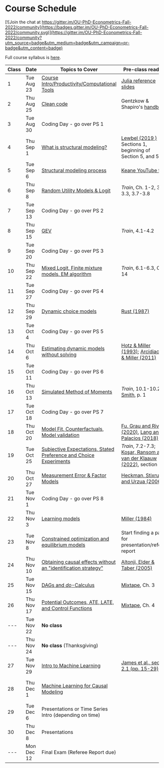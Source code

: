 # Course Schedule

[![Join the chat at https://gitter.im/OU-PhD-Econometrics-Fall-2022/community](https://badges.gitter.im/OU-PhD-Econometrics-Fall-2022/community.svg)](https://gitter.im/OU-PhD-Econometrics-Fall-2022/community?utm_source=badge&utm_medium=badge&utm_campaign=pr-badge&utm_content=badge)

Full course syllabus is [here](https://raw.githack.com/OU-PhD-Econometrics/fall-2022/master/Syllabus.pdf).

| **Class**  | **Date**  | **Topics to Cover**  | **Pre-class reading** | **Due** |
|--- |---  |--- |---  |---  |
| 1    | Tue Aug 23  | [Course Intro/Productivity/Computational Tools](https://raw.githack.com/OU-PhD-Econometrics/fall-2022/master/LectureNotes/01-Productivity/01slides.html) | [Julia reference slides](https://raw.githack.com/OU-PhD-Econometrics/fall-2022/master/LectureNotes/00-JuliaTips/00slides.html#1)  | |
| 2    | Thu Aug 25  | [Clean code](https://raw.githack.com/OU-PhD-Econometrics/fall-2022/master/LectureNotes/01a-CleanCode/01aslides.html) | Gentzkow & Shapiro's [handbook](https://web.stanford.edu/~gentzkow/research/CodeAndData.pdf) |   | 
| 3    | Tue Aug 30  | Coding Day - go over PS 1  | | [PS 1](https://github.com/OU-PhD-Econometrics/fall-2022/blob/master/ProblemSets/PS1-julia-intro/PS1.pdf) |
| 4    | Thu Sep  1  | [What is structural modeling?](https://raw.githack.com/OU-PhD-Econometrics/fall-2022/master/LectureNotes/02-IntroStructuralModels/02slides.html) | [Lewbel (2019 )](https://doi.org/10.1257/jel.20181361) Sections 1, beginning of Section 5, and 5.1  | [Reading Quiz](https://github.com/OU-PhD-Econometrics/fall-2022/blob/master/ReadingQuizzes/RQ1.md)  | 
| 5    | Tue Sep  6  | [Structural modeling process](https://raw.githack.com/OU-PhD-Econometrics/fall-2022/master/LectureNotes/03-StructuralWorkflow/03slides.html) | [Keane YouTube talk](https://www.youtube.com/watch?v=0hazaPBAYWE) |   |
| 6    | Thu Sep  8  | [Random Utility Models & Logit](https://raw.githack.com/OU-PhD-Econometrics/fall-2022/master/LectureNotes/04-StaticDiscreteChoice/04slides.html) |  _Train_,  Ch. 1-2, 3.1-3.3, 3.7-3.8  | [Reading Quiz](https://github.com/OU-PhD-Econometrics/fall-2022/blob/master/ReadingQuizzes/RQ2.md)  |
| 7    | Tue Sep 13  | Coding Day - go over PS 2  | | [PS 2](https://github.com/OU-PhD-Econometrics/fall-2022/blob/master/ProblemSets/PS2-optimization-intro/PS2.pdf) |
| 8    | Thu Sep 15  | [GEV](https://raw.githack.com/OU-PhD-Econometrics/fall-2022/master/LectureNotes/05-GEV/05slides.html)  | _Train_, 4.1-4.2  | [Reading Quiz](https://github.com/OU-PhD-Econometrics/fall-2022/blob/master/ReadingQuizzes/RQ3.md)  |
| 9    | Tue Sep 20  | Coding Day - go over PS 3  | | [PS 3](https://github.com/OU-PhD-Econometrics/fall-2022/blob/master/ProblemSets/PS3-gev/PS3.pdf)  |
| 10   | Thu Sep 22  | [Mixed Logit, Finite mixture models, EM algorithm](https://raw.githack.com/OU-PhD-Econometrics/fall-2022/master/LectureNotes/06-Mixture/06slides.html) | _Train_, 6.1-6.3, Ch. 14  | [Reading Quiz](https://github.com/OU-PhD-Econometrics/fall-2022/blob/master/ReadingQuizzes/RQ4.md)  |
| 11   | Tue Sep 27  | Coding Day - go over PS 4  | | [PS 4](https://github.com/OU-PhD-Econometrics/fall-2022/blob/master/ProblemSets/PS4-mixture/PS4.pdf)  |
| 12   | Thu Sep 29  | [Dynamic choice models](https://raw.githack.com/OU-PhD-Econometrics/fall-2022/master/LectureNotes/07-DDC/07slides.html)  | [Rust (1987)](http://www.jstor.org/stable/1911259)  | [Reading Quiz](https://github.com/OU-PhD-Econometrics/fall-2022/blob/master/ReadingQuizzes/RQ5.md)  |
| 13   | Tue Oct  4  | Coding Day - go over PS 5  | | [PS 5](https://github.com/OU-PhD-Econometrics/fall-2022/blob/master/ProblemSets/PS5-ddc/PS5.pdf)  |
| 14   | Thu Oct  6  | [Estimating dynamic models without solving](https://raw.githack.com/OU-PhD-Econometrics/fall-2022/master/LectureNotes/08-CCP/08slides.html)  | [Hotz & Miller (1993)](https://doi.org/10.2307/2298122); [Arcidiacono & Miller (2011)](https://doi.org/10.3982/ECTA7743)  | [Reading Quiz](https://github.com/OU-PhD-Econometrics/fall-2022/blob/master/ReadingQuizzes/RQ6.md)  |
| 15   | Tue Oct 11  | Coding Day - go over PS 6  | | [PS 6](https://github.com/OU-PhD-Econometrics/fall-2022/blob/master/ProblemSets/PS6-ccp/PS6.pdf)  |
| 16   | Thu Oct 13  | [Simulated Method of Moments](https://raw.githack.com/OU-PhD-Econometrics/fall-2022/master/LectureNotes/09-SMM/09slides.html)  | _Train_, 10.1-10.2; [Smith](http://www.econ.yale.edu/smith/palgrave7.pdf), p. 1  | [Reading Quiz](https://github.com/OU-PhD-Econometrics/fall-2022/blob/master/ReadingQuizzes/RQ7.md)  |
| 17   | Tue Oct 18  | Coding Day - go over PS 7  | | [PS 7](https://github.com/OU-PhD-Econometrics/fall-2022/blob/master/ProblemSets/PS7-smm/PS7.pdf)  |
| 18   | Thu Oct 20  | [Model Fit, Counterfactuals, Model validation](https://raw.githack.com/OU-PhD-Econometrics/fall-2022/master/LectureNotes/10-Cfl/10slides.html) | [Fu, Grau and Rivera (2020)](https://www.ssc.wisc.edu/~cfu/wander.pdf), [Lang and Palacios (2018)](https://www.dropbox.com/s/r0dntxibz1qb1se/Lang%26Palacios-Teachers.pdf?dl=0) | [Reading Quiz](https://github.com/OU-PhD-Econometrics/fall-2022/blob/master/ReadingQuizzes/RQ8.md)  |
| 19   | Tue Oct 25  | [Subjective Expectations, Stated Preference and Choice Experiments](https://raw.githack.com/OU-PhD-Econometrics/fall-2022/master/LectureNotes/11-SubjExp/11slides.html)  | _Train_, 7.2-7.3; [Koşar, Ransom and van der Klaauw (2022)](https://tyleransom.github.io/research/SCE_migration.pdf), section 3.3 | [Reading Quiz](https://github.com/OU-PhD-Econometrics/fall-2022/blob/master/ReadingQuizzes/RQ9.md)  |
| 20   | Thu Oct 27  | [Measurement Error & Factor Models](https://raw.githack.com/OU-PhD-Econometrics/fall-2022/master/LectureNotes/12-Factor/12slides.html)  | [Heckman, Stixrud and Urzua (2006)](https://jenni.uchicago.edu/papers/Heckman-Stixrud-Urzua_JOLE_v24n3_2006.pdf)  | [Reading Quiz](https://github.com/OU-PhD-Econometrics/fall-2022/blob/master/ReadingQuizzes/RQ10.md)  |
| 21   | Tue Nov  1  | Coding Day - go over PS 8  | | [PS 8](https://github.com/OU-PhD-Econometrics/fall-2022/blob/master/ProblemSets/PS8-factor/PS8.pdf)  |
| 22   | Thu Nov  3  | [Learning models](https://raw.githack.com/OU-PhD-Econometrics/fall-2022/master/LectureNotes/13-Learning/13slides.html) | [Miller (1984)](https://doi.org/10.1086/261276) |  | 
| 23   | Tue Nov  8  | [Constrained optimization and equilibrium models](https://raw.githack.com/OU-PhD-Econometrics/fall-2022/master/LectureNotes/14-Opt/14slides.html) | Start finding a paper for presentation/referee report  | Take-home Midterm |
| 24   | Thu Nov 10  | [Obtaining causal effects without an "identification strategy"](https://raw.githack.com/OU-PhD-Econometrics/fall-2022/master/LectureNotes/15-RCR/15slides.html)  | [Altonji, Elder & Taber (2005)](https://doi.org/10.1086/426036) |  [Reading Quiz](https://github.com/OU-PhD-Econometrics/fall-2022/blob/master/ReadingQuizzes/RQ11.md) | 
| 25   | Tue Nov 15  | [DAGs and _do_-Calculus](https://raw.githack.com/OU-PhD-Econometrics/fall-2022/master/LectureNotes/16-DAG/16slides.html) | [Mixtape](https://mixtape.scunning.com/03-directed_acyclical_graphs), Ch. 3 | [Reading Quiz](https://github.com/OU-PhD-Econometrics/fall-2022/blob/master/ReadingQuizzes/RQ12.md) |
| 26   | Thu Nov 17  | [Potential Outcomes, ATE, LATE, and Control Functions](https://raw.githack.com/OU-PhD-Econometrics/fall-2022/master/LectureNotes/17-PO/17slides.html) | [Mixtape](https://mixtape.scunning.com/04-potential_outcomes), Ch. 4 | [Reading Quiz](https://github.com/OU-PhD-Econometrics/fall-2022/blob/master/ReadingQuizzes/RQ13.md) |
| ---  | Tue Nov 22  | **No class**                 | | |
| ---  | Thu Nov 24  | **No class** (Thanksgiving)  | | |
| 27   | Tue Nov 29  | [Intro to Machine Learning](https://raw.githack.com/OU-PhD-Econometrics/fall-2022/master/LectureNotes/19-IntroML/19slides.html) | [James et al., section 2.1 (pp. 15-29)](https://faculty.marshall.usc.edu/gareth-james/ISL/ISLR%20Seventh%20Printing.pdf) | [Reading Quiz](https://github.com/OU-PhD-Econometrics/fall-2022/blob/master/ReadingQuizzes/RQ14.md) |
| 28   | Thu Dec  1  | [Machine Learning for Causal Modeling](https://raw.githack.com/OU-PhD-Econometrics/fall-2022/master/LectureNotes/20-CausalML/20slides.html)  | | Work on Referee Report & Presentation |
| 29   | Tue Dec  6  | Presentations or Time Series Intro (depending on time) | | Presentation  |
| 30   | Thu Dec  8  | Presentations  | | Presentation, [Referee Report](https://github.com/OU-PhD-Econometrics/fall-2022/blob/master/OtherAssignments/RefereeReport.pdf)  |
| ---  | Mon Dec 12  | Final Exam (Referee Report due)  | | Research Proposal |
